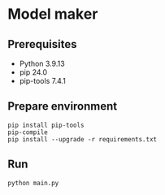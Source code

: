 # Model maker

## Prerequisites
* Python 3.9.13
* pip 24.0
* pip-tools 7.4.1

## Prepare environment
```
pip install pip-tools
pip-compile
pip install --upgrade -r requirements.txt
```

## Run
```
python main.py
```